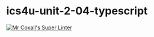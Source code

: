# ics4u-unit-2-04-typescript

[![Mr Coxall's Super Linter](https://github.com/Huzaifa-Khalid-2/ics4u-unit2-04-typescript/workflows/Mr%20Coxall's%20Super%20Linter/badge.svg)](https://github.com/Huzaifa-Khalid-2/ics4u-unit2-04-typescript/actions/)
